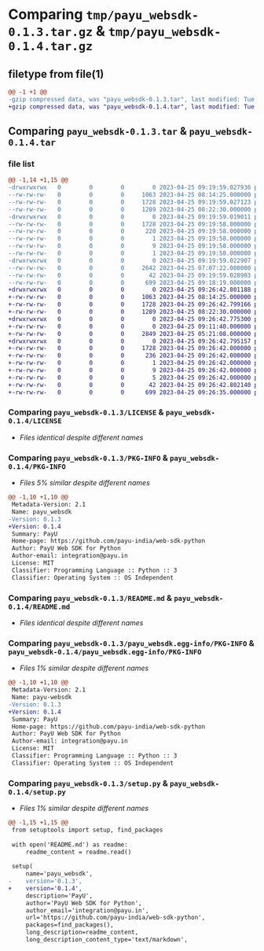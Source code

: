 # Comparing `tmp/payu_websdk-0.1.3.tar.gz` & `tmp/payu_websdk-0.1.4.tar.gz`

## filetype from file(1)

```diff
@@ -1 +1 @@
-gzip compressed data, was "payu_websdk-0.1.3.tar", last modified: Tue Apr 25 09:19:59 2023, max compression
+gzip compressed data, was "payu_websdk-0.1.4.tar", last modified: Tue Apr 25 09:26:42 2023, max compression
```

## Comparing `payu_websdk-0.1.3.tar` & `payu_websdk-0.1.4.tar`

### file list

```diff
@@ -1,14 +1,15 @@
-drwxrwxrwx   0        0        0        0 2023-04-25 09:19:59.027936 payu_websdk-0.1.3/
--rw-rw-rw-   0        0        0     1063 2023-04-25 08:14:25.000000 payu_websdk-0.1.3/LICENSE
--rw-rw-rw-   0        0        0     1728 2023-04-25 09:19:59.027123 payu_websdk-0.1.3/PKG-INFO
--rw-rw-rw-   0        0        0     1289 2023-04-25 08:22:30.000000 payu_websdk-0.1.3/README.md
-drwxrwxrwx   0        0        0        0 2023-04-25 09:19:59.019011 payu_websdk-0.1.3/payu_websdk.egg-info/
--rw-rw-rw-   0        0        0     1728 2023-04-25 09:19:58.000000 payu_websdk-0.1.3/payu_websdk.egg-info/PKG-INFO
--rw-rw-rw-   0        0        0      220 2023-04-25 09:19:58.000000 payu_websdk-0.1.3/payu_websdk.egg-info/SOURCES.txt
--rw-rw-rw-   0        0        0        1 2023-04-25 09:19:58.000000 payu_websdk-0.1.3/payu_websdk.egg-info/dependency_links.txt
--rw-rw-rw-   0        0        0        9 2023-04-25 09:19:58.000000 payu_websdk-0.1.3/payu_websdk.egg-info/requires.txt
--rw-rw-rw-   0        0        0        1 2023-04-25 09:19:58.000000 payu_websdk-0.1.3/payu_websdk.egg-info/top_level.txt
-drwxrwxrwx   0        0        0        0 2023-04-25 09:19:59.022907 payu_websdk-0.1.3/resources/
--rw-rw-rw-   0        0        0     2642 2023-04-25 07:07:22.000000 payu_websdk-0.1.3/resources/hasher.py
--rw-rw-rw-   0        0        0       42 2023-04-25 09:19:59.028903 payu_websdk-0.1.3/setup.cfg
--rw-rw-rw-   0        0        0      699 2023-04-25 09:18:19.000000 payu_websdk-0.1.3/setup.py
+drwxrwxrwx   0        0        0        0 2023-04-25 09:26:42.801188 payu_websdk-0.1.4/
+-rw-rw-rw-   0        0        0     1063 2023-04-25 08:14:25.000000 payu_websdk-0.1.4/LICENSE
+-rw-rw-rw-   0        0        0     1728 2023-04-25 09:26:42.799166 payu_websdk-0.1.4/PKG-INFO
+-rw-rw-rw-   0        0        0     1289 2023-04-25 08:22:30.000000 payu_websdk-0.1.4/README.md
+drwxrwxrwx   0        0        0        0 2023-04-25 09:26:42.775300 payu_websdk-0.1.4/payu/
+-rw-rw-rw-   0        0        0        0 2023-04-25 09:11:40.000000 payu_websdk-0.1.4/payu/__init__.py
+-rw-rw-rw-   0        0        0     2849 2023-04-25 05:21:08.000000 payu_websdk-0.1.4/payu/payuClient.py
+drwxrwxrwx   0        0        0        0 2023-04-25 09:26:42.795157 payu_websdk-0.1.4/payu_websdk.egg-info/
+-rw-rw-rw-   0        0        0     1728 2023-04-25 09:26:42.000000 payu_websdk-0.1.4/payu_websdk.egg-info/PKG-INFO
+-rw-rw-rw-   0        0        0      236 2023-04-25 09:26:42.000000 payu_websdk-0.1.4/payu_websdk.egg-info/SOURCES.txt
+-rw-rw-rw-   0        0        0        1 2023-04-25 09:26:42.000000 payu_websdk-0.1.4/payu_websdk.egg-info/dependency_links.txt
+-rw-rw-rw-   0        0        0        9 2023-04-25 09:26:42.000000 payu_websdk-0.1.4/payu_websdk.egg-info/requires.txt
+-rw-rw-rw-   0        0        0        5 2023-04-25 09:26:42.000000 payu_websdk-0.1.4/payu_websdk.egg-info/top_level.txt
+-rw-rw-rw-   0        0        0       42 2023-04-25 09:26:42.802140 payu_websdk-0.1.4/setup.cfg
+-rw-rw-rw-   0        0        0      699 2023-04-25 09:26:35.000000 payu_websdk-0.1.4/setup.py
```

### Comparing `payu_websdk-0.1.3/LICENSE` & `payu_websdk-0.1.4/LICENSE`

 * *Files identical despite different names*

### Comparing `payu_websdk-0.1.3/PKG-INFO` & `payu_websdk-0.1.4/PKG-INFO`

 * *Files 5% similar despite different names*

```diff
@@ -1,10 +1,10 @@
 Metadata-Version: 2.1
 Name: payu_websdk
-Version: 0.1.3
+Version: 0.1.4
 Summary: PayU
 Home-page: https://github.com/payu-india/web-sdk-python
 Author: PayU Web SDK for Python
 Author-email: integration@payu.in
 License: MIT
 Classifier: Programming Language :: Python :: 3
 Classifier: Operating System :: OS Independent
```

### Comparing `payu_websdk-0.1.3/README.md` & `payu_websdk-0.1.4/README.md`

 * *Files identical despite different names*

### Comparing `payu_websdk-0.1.3/payu_websdk.egg-info/PKG-INFO` & `payu_websdk-0.1.4/payu_websdk.egg-info/PKG-INFO`

 * *Files 1% similar despite different names*

```diff
@@ -1,10 +1,10 @@
 Metadata-Version: 2.1
 Name: payu-websdk
-Version: 0.1.3
+Version: 0.1.4
 Summary: PayU
 Home-page: https://github.com/payu-india/web-sdk-python
 Author: PayU Web SDK for Python
 Author-email: integration@payu.in
 License: MIT
 Classifier: Programming Language :: Python :: 3
 Classifier: Operating System :: OS Independent
```

### Comparing `payu_websdk-0.1.3/setup.py` & `payu_websdk-0.1.4/setup.py`

 * *Files 1% similar despite different names*

```diff
@@ -1,15 +1,15 @@
 from setuptools import setup, find_packages
 
 with open('README.md') as readme:
     readme_content = readme.read()
 
 setup(
     name='payu_websdk',
-    version='0.1.3',
+    version='0.1.4',
     description='PayU',
     author='PayU Web SDK for Python',
     author_email='integration@payu.in',
     url='https://github.com/payu-india/web-sdk-python',
     packages=find_packages(),
     long_description=readme_content,
     long_description_content_type='text/markdown',
```

